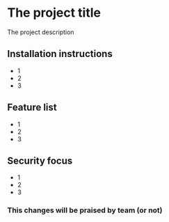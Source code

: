# The project title
The project description

## Installation instructions
* 1
* 2
* 3
## Feature list
- 1
- 2
- 3
## Security focus
* 1
* 2
* 3

### This changes will be praised by team (or not)
